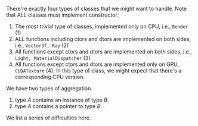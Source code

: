There're exactly four types of classes that we might want to handle. 
Note that ALL classes must implement constructor.

1. The most trivial type of classes, implemented only on CPU, i.e., `Render` (1)
2. ALL functions including ctors and dtors are implemented on both sides, i.e., `Vector3f, Ray` (2)
3. All functions except ctors and dtors are implemented on both sides, i.e., `Light, MaterialDispatcher` (3)
4. All functions except ctors and dtors are implemented only on GPU, `CUDATexture` (4). 
In this type of class, we might expect that there's a corresponding CPU version.

We have two types of aggregation.

1. type $A$ contains an instance of type $B$.
2. type $A$ contains a pointer to type $B$.

We list a series of difficulties here.
